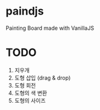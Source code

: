 # paindjs
Painting Board made with VanillaJS


# TODO
1. 지우개
2. 도형 삽입 (drag & drop)
3. 도형 회전
4. 도형의 색 변환
5. 도형의 사이즈 

